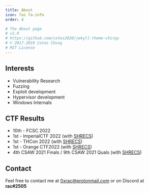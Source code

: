 ```yaml
---
title: About
icon: fas fa-info
order: 4

# The About page
# v2.0
# https://github.com/cotes2020/jekyll-theme-chirpy
# © 2017-2019 Cotes Chung
# MIT License
---
```


## Interests

- Vulnerability Research
- Fuzzing 
- Exploit development
- Hypervisor development
- Windows Internals

## CTF Results

- 10th - FCSC 2022
- 1st - ImperialCTF 2022 (with [SHRECS](https://shrecs.fr/))
- 1st - THCon 2022 (with [SHRECS](https://shrecs.fr/))
- 1st - Orange CTF2022 (with [SHRECS](https://shrecs.fr/))
- 4th CSAW 2021 Finals / 9th CSAW 2021 Quals (with [SHRECS](https://shrecs.fr/))

## Contact

Feel free to contact me at <0xrac@protonmail.com> or on Discord at **rac#2505**
